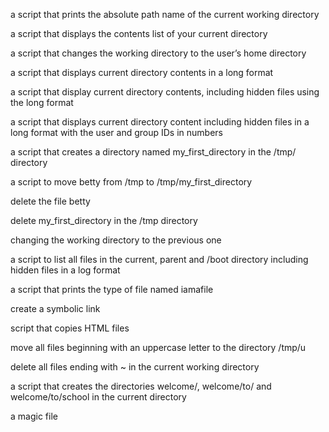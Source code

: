 a script that prints the absolute path name of the current working directory

a script that displays the contents list of your current directory

a script that changes the working directory to the user’s home directory

a script that displays current directory contents in a long format

a script that display current directory contents, including hidden files using the long format

a script that displays current directory content including hidden files in a long format with the user and group IDs in numbers

a script that creates a directory named my_first_directory in the /tmp/ directory

a script to move betty from /tmp to /tmp/my_first_directory

delete the file betty

delete my_first_directory in the /tmp directory

changing the working directory to the previous one

a script to list all files in the current, parent and /boot directory including hidden files in a log format

a script that prints the type of file named iamafile

create a symbolic link

script that copies HTML files

move all files beginning with an uppercase letter to the directory /tmp/u

delete all files ending with ~ in the current working directory

a script that creates the directories welcome/, welcome/to/ and welcome/to/school in the current directory

a magic file 
